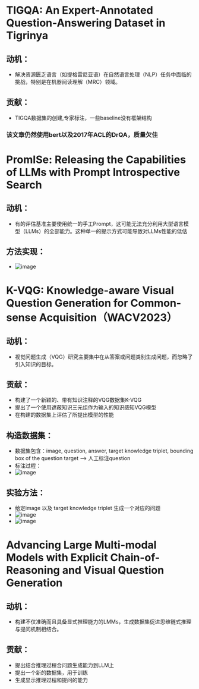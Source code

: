 # TIGQA: An Expert-Annotated Question-Answering Dataset in Tigrinya
## 动机：
 * 解决资源匮乏语言（如提格雷尼亚语）在自然语言处理（NLP）任务中面临的挑战，特别是在机器阅读理解（MRC）领域。
## 贡献：
  * TIGQA数据集的创建,专家标注，一些baseline没有框架结构
### 该文章仍然使用bert以及2017年ACL的DrQA，质量欠佳 
# PromISe: Releasing the Capabilities of LLMs with Prompt Introspective Search
## 动机：
 * 有的评估基准主要使用统一的手工Prompt，这可能无法充分利用大型语言模型（LLMs）的全部能力。这种单一的提示方式可能导致对LLMs性能的低估
## 方法实现：
 * ![image](https://github.com/bixie6868/project/assets/78329110/fd41f275-9106-43b8-8ff0-5972600efa31)
# K-VQG: Knowledge-aware Visual Question Generation for Common-sense Acquisition（WACV2023）
## 动机：
 * 视觉问题生成（VQG）研究主要集中在从答案或问题类别生成问题，而忽略了引入知识的目标。
## 贡献：
 *  构建了一个新颖的、带有知识注释的VQG数据集K-VQG
 *  提出了一个使用遮蔽知识三元组作为输入的知识感知VQG模型
 *  在构建的数据集上评估了所提出模型的性能
## 构造数据集：
 *  数据集包含：image, question, answer, target knowledge triplet, bounding box of the question target --> 人工标注question
 *  标注过程：
 *   ![image](https://github.com/bixie6868/project/assets/78329110/8ffbf915-7455-4b87-8495-392f91ff8dc2)
## 实验方法：
 * 给定image 以及 target knowledge triplet 生成一个对应的问题
 * ![image](https://github.com/bixie6868/project/assets/78329110/d407444a-a005-4c6e-b634-959ae02064d7)
 * ![image](https://github.com/bixie6868/project/assets/78329110/2e0a2ff8-a5b4-4c3c-9cf5-d22a0b047a9c)
# Advancing Large Multi-modal Models with Explicit Chain-of-Reasoning and Visual Question Generation
## 动机：
* 构建不仅准确而且具备显式推理能力的LMMs，生成数据集促进思维链式推理与提问机制相结合。
## 贡献：
 * 提出结合推理过程合问题生成能力到LLM上
 * 提出一个新的数据集，用于训练
 * 生成显示推理过程和提问的能力



